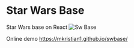 # Star Wars Base
Star Wars base on React
![Sw Base](http://horizon1.ru/github/swbase.png)

Online demo https://mkristian1.github.io/swbase/
